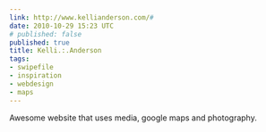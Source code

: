 ```yaml
---
link: http://www.kellianderson.com/#
date: 2010-10-29 15:23 UTC
# published: false
published: true
title: Kelli.:.Anderson
tags:
- swipefile
- inspiration
- webdesign
- maps
---
```


Awesome website that uses media, google maps and photography.
